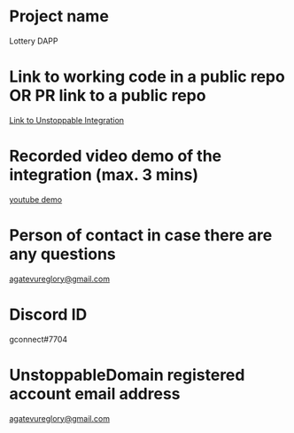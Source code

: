 # Project name
Lottery DAPP

# Link to working code in a public repo OR PR link to a public repo
[Link to Unstoppable Integration](https://github.com/gconnect/lottery-dapp/blob/master/src/UnstoppableDomain/unstoppable_auth.js)

# Recorded video demo of the integration (max. 3 mins)
[youtube demo](https://youtu.be/iWhX8BJMjb8)

# Person of contact in case there are any questions
agatevureglory@gmail.com

# Discord ID
gconnect#7704

# UnstoppableDomain registered account email address
agatevureglory@gmail.com
